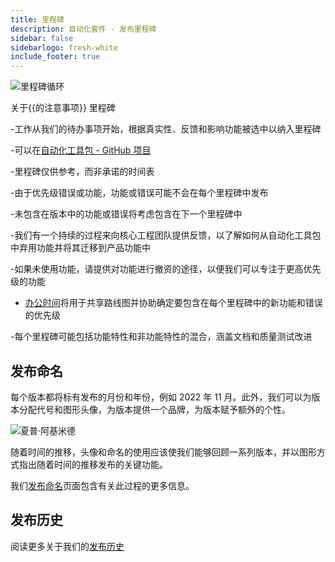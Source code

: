 ```yaml
---
title: 里程碑
description: 自动化套件 - 发布里程碑
sidebar: false
sidebarlogo: fresh-white
include_footer: true
---
```

![里程碑循环](/images/milestone-loop.png)

关于{{的注意事项<product-name>}} 里程碑

-工作从我们的待办事项开始，根据真实性、反馈和影响功能被选中以纳入里程碑

-可以在[自动化工具包 - GitHub 项目](https://github.com/orgs/microsoft/projects/486)

-里程碑仅供参考，而非承诺的时间表

-由于优先级错误或功能，功能或错误可能不会在每个里程碑中发布

-未包含在版本中的功能或错误将考虑包含在下一个里程碑中

-我们有一个持续的过程来向核心工程团队提供反馈，以了解如何从自动化工具包中弃用功能并将其迁移到产品功能中

-如果未使用功能，请提供对功能进行撤资的途径，以便我们可以专注于更高优先级的功能

- [办公时间](/zh-Hans/office-hours)将用于共享路线图并协助确定要包含在每个里程碑中的新功能和错误的优先级

-每个里程碑可能包括功能特性和非功能特性的混合，涵盖文档和质量测试改进

## 发布命名

每个版本都将标有发布的月份和年份，例如 2022 年 11 月。此外，我们可以为版本分配代号和图形头像，为版本提供一个品牌，为版本赋予额外的个性。

![夏普·阿基米德](/images/sharp-archimedes.png)

随着时间的推移，头像和命名的使用应该使我们能够回顾一系列版本，并以图形方式指出随着时间的推移发布的关键功能。

我们[发布命名](/zh-Hans/releases/naming)页面包含有关此过程的更多信息。

## 发布历史

阅读更多关于我们的[发布历史](/zh-Hans/releases/)
